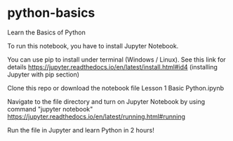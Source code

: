 # python-basics
Learn the Basics of Python

To run this notebook, you have to install Jupyter Notebook.

You can use pip to install under terminal (Windows / Linux). See this link for details https://jupyter.readthedocs.io/en/latest/install.html#id4 (installing Jupyter with pip section)

Clone this repo or download the notebook file Lesson 1 Basic Python.ipynb

Navigate to the file directory and turn on Jupyter Notebook by using command "jupyter notebook" https://jupyter.readthedocs.io/en/latest/running.html#running

Run the file in Jupyter and learn Python in 2 hours!

